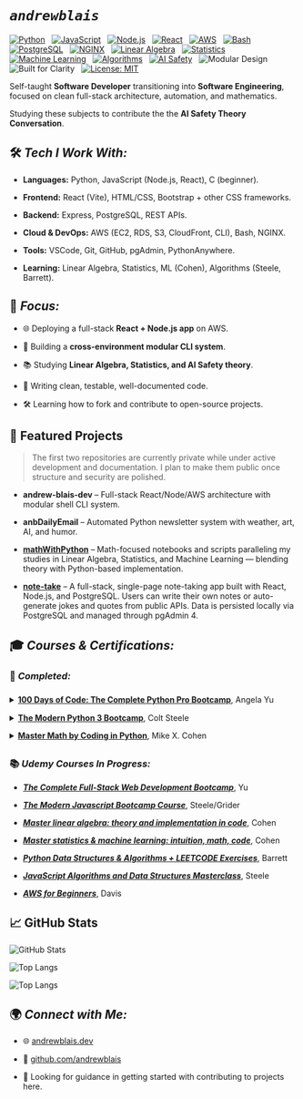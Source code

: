 # **_`andrewblais`_**

[![Python](https://img.shields.io/badge/Python-3.13%2B-dodgerblue?logo=python&logoColor=dodgerblue)](https://www.python.org/)
&nbsp;
[![JavaScript](https://img.shields.io/badge/JavaScript-ES6%2B-F7DF1E?logo=javascript&logoColor=F7DF1E)](https://developer.mozilla.org/en-US/docs/Web/JavaScript)
&nbsp;
[![Node.js](https://img.shields.io/badge/Node.js-18%2B-green?logo=node.js&logoColor=green)](https://nodejs.org/)
&nbsp;
[![React](https://img.shields.io/badge/React-18%2B-darkturquoise?logo=react&logoColor=darkturquoise)](https://react.dev/)
&nbsp;
[![AWS](https://img.shields.io/badge/AWS-EC2%20%7C%20RDS%20%7C%20S3-orange?logo=amazon-aws)](https://aws.amazon.com/)
&nbsp;
[![Bash](https://img.shields.io/badge/Shell-Bash-green?logo=gnu-bash&logoColor=green)](https://www.gnu.org/software/bash/)
&nbsp;
[![PostgreSQL](https://img.shields.io/badge/PostgreSQL-14%2B-dodgerblue?logo=postgresql&logoColor=dodgerblue)](https://www.postgresql.org/)
&nbsp;
[![NGINX](https://img.shields.io/badge/NGINX-Configured-green?logo=nginx&logoColor=green)](https://nginx.org/)
&nbsp;
[![Linear Algebra](https://img.shields.io/badge/Math-Linear%20Algebra-orange)]()
&nbsp;
[![Statistics](https://img.shields.io/badge/Math-Statistics-blueviolet)]()
&nbsp;
[![Machine Learning](https://img.shields.io/badge/AI-Machine%20Learning-yellowgreen)]()
&nbsp;
[![Algorithms](https://img.shields.io/badge/CS-Algorithms%20%26%20Data%20Structures-teal)]()
&nbsp;
[![AI Safety](https://img.shields.io/badge/Interest-AI%20Safety-orangered)]()
&nbsp;
![Modular Design](https://img.shields.io/badge/Modular-Design-brightgreen)
&nbsp;
![Built for Clarity](https://img.shields.io/badge/Ethos-Clarity%20%26%20Refactor-blue)
&nbsp;
[![License: MIT](https://img.shields.io/badge/License-MIT-yellow.svg)](./LICENSE)

Self-taught **Software Developer** transitioning into **Software Engineering**, focused on clean full-stack architecture, automation, and mathematics.

Studying these subjects to contribute the the **AI Safety Theory Conversation**.

## 🛠️ **_Tech I Work With:_**

-   **Languages:** Python, JavaScript (Node.js, React), C (beginner).

-   **Frontend:** React (Vite), HTML/CSS, Bootstrap + other CSS frameworks.

-   **Backend:** Express, PostgreSQL, REST APIs.

-   **Cloud & DevOps:** AWS (EC2, RDS, S3, CloudFront, CLI), Bash, NGINX.

-   **Tools:** VSCode, Git, GitHub, pgAdmin, PythonAnywhere.

-   **Learning:** Linear Algebra, Statistics, ML (Cohen), Algorithms (Steele, Barrett).

## 🎯 **_Focus:_**

-   🌐 Deploying a full-stack **React + Node.js app** on AWS.

-   🐚 Building a **cross-environment modular CLI system**.

-   📚 Studying **Linear Algebra, Statistics, and AI Safety theory**.

-   🧪 Writing clean, testable, well-documented code.

-   🛠️ Learning how to fork and contribute to open-source projects.

## 📂 Featured Projects

> The first two repositories are currently private while under active development and documentation. I plan to make them public once structure and security are polished.

-   **andrew-blais-dev** – Full-stack React/Node/AWS architecture with modular shell CLI system.

-   **anbDailyEmail** – Automated Python newsletter system with weather, art, AI, and humor.

-   [**mathWithPython**](https://github.com/andrewblais/mathWithPython) – Math-focused notebooks and scripts paralleling my studies in Linear Algebra, Statistics, and Machine Learning — blending theory with Python-based implementation.

-   [**note-take**](https://github.com/andrewblais/note-take) – A full-stack, single-page note-taking app built with React, Node.js, and PostgreSQL. Users can write their own notes or auto-generate jokes and quotes from public APIs. Data is persisted locally via PostgreSQL and managed through pgAdmin 4.

## 🎓 **_Courses & Certifications:_**

### 📜 **_Completed:_**

<div style="line-height: 2.25">
    <details>
        <summary>
            <a href="https://www.udemy.com/course/100-days-of-code"
                ><b>100 Days of Code: The Complete Python Pro Bootcamp</b></a
            >, Angela Yu
        </summary>
        <br />
        <a href="https://www.udemy.com/certificate/UC-047f4dfc-23f3-409c-92ac-62b917e11fd7/">
            <img
                src="https://udemy-certificate.s3.amazonaws.com/image/UC-047f4dfc-23f3-409c-92ac-62b917e11fd7.jpg?v=1715804079000"
                width="800" />
        </a>
    </details>
    <details>
        <summary>
            <a href="https://www.udemy.com/course/the-modern-python3-bootcamp"
                ><b>The Modern Python 3 Bootcamp</b></a
            >, Colt Steele
        </summary>
        <br />
        <a href="https://www.udemy.com/certificate/UC-96a46420-5d24-4dcd-92eb-87fc2a2ec2ed/">
            <img
                src="https://udemy-certificate.s3.amazonaws.com/image/UC-96a46420-5d24-4dcd-92eb-87fc2a2ec2ed.jpg?v=1682574773000"
                width="800" />
        </a>
    </details>
    <details>
        <summary>
            <a href="https://www.udemy.com/course/math-with-python"
                ><b>Master Math by Coding in Python</b></a
            >, Mike X. Cohen
        </summary>
        <br />
        <a href="https://www.udemy.com/certificate/UC-b15712c5-1a2d-4197-9e33-4b271cbdf3c1/">
            <img
                src="https://udemy-certificate.s3.amazonaws.com/image/UC-b15712c5-1a2d-4197-9e33-4b271cbdf3c1.jpg?v=1723076749000"
                width="800" />
        </a>
    </details>
</div>

### 📚 **_Udemy Courses In Progress:_**

-   [**_The Complete Full-Stack Web Development Bootcamp_**](https://www.udemy.com/course/the-complete-web-development-bootcamp), Yu

-   [**_The Modern Javascript Bootcamp Course_**](https://www.udemy.com/course/javascript-beginners-complete-tutorial), Steele/Grider

-   [**_Master linear algebra: theory and implementation in code_**](https://www.udemy.com/course/linear-algebra-theory-and-implementation), Cohen

-   [**_Master statistics & machine learning: intuition, math, code_**](https://www.udemy.com/course/statsml_x), Cohen

-   [**_Python Data Structures & Algorithms + LEETCODE Exercises_**](https://www.udemy.com/course/data-structures-algorithms-python), Barrett

-   [**_JavaScript Algorithms and Data Structures Masterclass_**](https://www.udemy.com/course/js-algorithms-and-data-structures-masterclass), Steele

-   [**_AWS for Beginners_**](https://www.udemy.com/course/introduction-to-cloud-computing-on-amazon-aws-for-beginners), Davis

## 📈 GitHub Stats

![GitHub Stats](https://github-readme-stats.vercel.app/api?username=andrewblais&show_icons=true&theme=dark&count_private=true)

![Top Langs](https://github-readme-stats.vercel.app/api/top-langs/?username=andrewblais&layout=pie&theme=dark&count_private=false&exclude_repo=&size_weight=0&count_weight=1&custom_title=Most%20Used%20Languages%20by%20Count)

![Top Langs](https://github-readme-stats.vercel.app/api/top-langs/?username=andrewblais&layout=pie&theme=dark&count_private=false&exclude_repo=&size_weight=1&count_weight=0&custom_title=Most%20Used%20Languages%20by%20Size)

## 🌍 **_Connect with Me:_**

-   🌐 [andrewblais.dev](https://www.andrewblais.dev)

-   🐙 [github.com/andrewblais](https://github.com/andrewblais)

-   👋 Looking for guidance in getting started with contributing to projects here.
